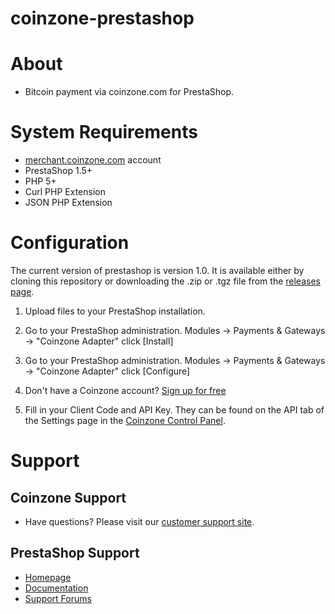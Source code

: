 # coinzone-prestashop

#  About

  * Bitcoin payment via coinzone.com for PrestaShop.

#  System Requirements

  * [merchant.coinzone.com](https://merchant.coinzone.com/signup?source=prestashop) account
  * PrestaShop 1.5+
  * PHP 5+
  * Curl PHP Extension
  * JSON PHP Extension

#  Configuration

The current version of prestashop is version 1.0. It is available either by
cloning this repository or downloading the .zip or .tgz file from the
[releases page](https://github.com/CoinzoneBV/coinzone-prestashop/releases/tag/1.0).

1. Upload files to your PrestaShop installation.

2. Go to your PrestaShop administration. Modules -&gt; Payments &amp; Gateways -&gt;
"Coinzone Adapter" click [Install]

3. Go to your PrestaShop administration. Modules -&gt; Payments &amp; Gateways -&gt;
"Coinzone Adapter" click [Configure]

4. Don't have a Coinzone account? [Sign up for free](https://merchant.coinzone.com/signup?source=prestashop)

5. Fill in your Client Code and API Key. They can be found on the API tab of the Settings page in the [Coinzone Control Panel](https://merchant.coinzone.com/settings#apiTab).


#  Support

##  Coinzone Support

  * Have questions? Please visit our [customer support site](http://support.coinzone.com/).

##  PrestaShop Support

  * [Homepage](http://www.prestashop.com)
  * [Documentation](http://doc.prestashop.com/)
  * [Support Forums](http://www.prestashop.com/forums/)


